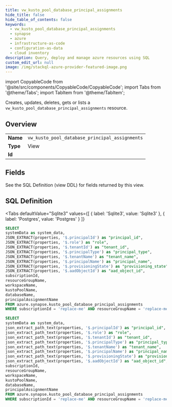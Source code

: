 ```yaml
--- 
title: vw_kusto_pool_database_principal_assignments
hide_title: false
hide_table_of_contents: false
keywords:
  - vw_kusto_pool_database_principal_assignments
  - synapse
  - azure
  - infrastructure-as-code
  - configuration-as-data
  - cloud inventory
description: Query, deploy and manage azure resources using SQL
custom_edit_url: null
image: /img/stackql-azure-provider-featured-image.png
---
```


import CopyableCode from '@site/src/components/CopyableCode/CopyableCode';
import Tabs from '@theme/Tabs';
import TabItem from '@theme/TabItem';

Creates, updates, deletes, gets or lists a <code>vw_kusto_pool_database_principal_assignments</code> resource.

## Overview
<table><tbody>
<tr><td><b>Name</b></td><td><code>vw_kusto_pool_database_principal_assignments</code></td></tr>
<tr><td><b>Type</b></td><td>View</td></tr>
<tr><td><b>Id</b></td><td><CopyableCode code="azure.synapse.vw_kusto_pool_database_principal_assignments" /></td></tr>
</tbody></table>

## Fields

See the SQL Definition (view DDL) for fields returned by this view.

## SQL Definition

<Tabs
defaultValue="Sqlite3"
values={[
{ label: 'Sqlite3', value: 'Sqlite3' },
{ label: 'Postgres', value: 'Postgres' }
]}
>
<TabItem value="Sqlite3">

```sql
SELECT
systemData as system_data,
JSON_EXTRACT(properties, '$.principalId') as "principal_id",
JSON_EXTRACT(properties, '$.role') as "role",
JSON_EXTRACT(properties, '$.tenantId') as "tenant_id",
JSON_EXTRACT(properties, '$.principalType') as "principal_type",
JSON_EXTRACT(properties, '$.tenantName') as "tenant_name",
JSON_EXTRACT(properties, '$.principalName') as "principal_name",
JSON_EXTRACT(properties, '$.provisioningState') as "provisioning_state",
JSON_EXTRACT(properties, '$.aadObjectId') as "aad_object_id",
subscriptionId,
resourceGroupName,
workspaceName,
kustoPoolName,
databaseName,
principalAssignmentName
FROM azure.synapse.kusto_pool_database_principal_assignments
WHERE subscriptionId = 'replace-me' AND resourceGroupName = 'replace-me' AND workspaceName = 'replace-me' AND kustoPoolName = 'replace-me' AND databaseName = 'replace-me';
```

</TabItem>
<TabItem value="Postgres">

```sql
SELECT
systemData as system_data,
json_extract_path_text(properties, '$.principalId') as "principal_id",
json_extract_path_text(properties, '$.role') as "role",
json_extract_path_text(properties, '$.tenantId') as "tenant_id",
json_extract_path_text(properties, '$.principalType') as "principal_type",
json_extract_path_text(properties, '$.tenantName') as "tenant_name",
json_extract_path_text(properties, '$.principalName') as "principal_name",
json_extract_path_text(properties, '$.provisioningState') as "provisioning_state",
json_extract_path_text(properties, '$.aadObjectId') as "aad_object_id",
subscriptionId,
resourceGroupName,
workspaceName,
kustoPoolName,
databaseName,
principalAssignmentName
FROM azure.synapse.kusto_pool_database_principal_assignments
WHERE subscriptionId = 'replace-me' AND resourceGroupName = 'replace-me' AND workspaceName = 'replace-me' AND kustoPoolName = 'replace-me' AND databaseName = 'replace-me';
```

</TabItem>
</Tabs>

